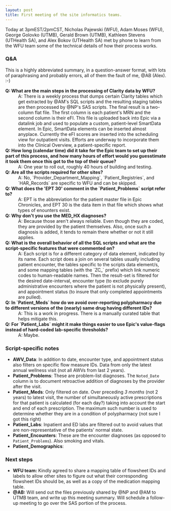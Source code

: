 ```yaml
---
layout: post
title: First meeting of the site informatics teams.
---
```


Today at 3pmEST/2pmCST, Nicholas Pajewski (WFU), Adam Moses (WFU), George Golovko (UTMB), Gerald Brown (UTMB), Kathleen Stevens (UTHealth SA), and Alex Bokov (UTHealth SA) met by phone to learn from the WFU team some of the technical details of how their process works.

### Q&A

This is a highly abbreviated summary, in a question-answer format, with lots of paraphrasing and probably errors, all of them the fault of me, @AB (Alex). :-)

<dl> 
  <dt><b>Q: What are the main steps in the processing of Clarity data by WFU?</b></dt>
  <dd>A: There is a weekly process that dumps certain Clarity tables which get extracted by @AM's SQL scripts and the resulting staging tables are then processed by @NP's SAS scripts. The final result is a two-column flat file. The first column is each patient's MRN and the second column is their eFI. This file is uploaded back into Epic via a datalink job and used to populate a custom, patient-level SmartData element. In Epic, SmartData elements can be inserted almost anyplace. Currently the eFI scores are inserted into the scheduling view for outpatient visits. Efforts are underway to incorporate them into the Clinical Overview, a patient-specific report.</dd>
  <dt><b>Q: How long (calendar time) did it take for the Epic team to set up their part of this process, and how many hours of effort would you guesstimate it took them once this got to the top of their queue?</b></dt>
  <dd>A: One year to roll out, roughly 40 hours of building and testing.</dd>
  <dt><b>Q: Are all the scripts required for other sites?</b></dt>
  <dd>A: No, `Provider_Department_Mapping`, `Patient_Registries`, and `HAR_Records` are specific to WFU and can be skipped.</dd>
  <dt><b>Q: What does the 'EPT 30' comment in the `Patient_Problems` script refer to?</b></dt>
  <dd>A: EPT is the abbreviation for the patient master file in Epic Chronicles, and EPT 30 is the data item in that file which shows what types of enounters exist.</dd>
  <dt><b>Q: Why don't you use the MED_HX diagnoses?</b></dt>
  <dd>A: Because those aren't always reliable. Even though they are coded, they are provided by the patient themselves. Also, once such a diagnosis is added, it tends to remain there whether or not it still applies.</dd>
  <dt><b>Q: What is the overall behavior of all the SQL scripts and what are the script-specific features that were commented on?</b></dt>
  <dd>A: Each script is for a different category of data element, indicated by its name. Each script does a join on several tables usually including patient encounter, the tables specific to the scripts data element/s, and some mapping tables (with the `ZC_` prefix) which link numeric codes to human-readable names. Then the result-set is filtered for the desired date-interval, encounter type (to exclude purely administrative encounters where the patient is not physically present), and appointment status (to insure that only completed appointments are pulled).</dd>
  <dt><b>Q: In `Patient_Meds` how do we avoid over-reporting polypharmacy due to different versions of the (nearly) same drug having different IDs?</b></dt>
  <dd>A: This is a work in progress. There is a manually curated table that helps mitigate this.</dd>
  <dt><b>Q: For `Patient_Labs` might it make things easier to use Epic's value-flags instead of hard-coded lab-specific thresholds?</b></dt>
  <dd>A: Maybe.</dd>
</dl>

### Script-specific notes

* **AWV_Data**: In addition to date, encounter type, and appointment status also filters on specific flow measure IDs. Data from only the latest annual wellness visit (not all AWVs from last 2 years).
* **Patient_Problems**: These are problem-list diagnoses. The `Noted_Date` column is to document retroactive addition of diagnoses by the provider after the visit.
* **Patient_Meds**: Only filtered on date. Over preceding _3 months_ (not 2 years) to latest visit, the number of simultaneously active prescriptions for that patient is calculated (for each day?) taking into account the start and end of each prescription. The maximum such number is used to determine whether they are in a condition of polypharmacy (not sure I got this right)
* **Patient_Labs**: Inpatient and ED labs are filtered out to avoid values that are non-representative of the patients' normal state.
* **Patient_Encounters**: These are the encounter diagnoses (as opposed to `Patient_Problems`). Also smoking and vitals.
* **Patient_Demographics**: 

### Next steps

* **WFU team:** Kindly agreed to share a mapping table of flowsheet IDs and labels to allow other sites to figure out what their corresponding flowsheet IDs should be, as well as a copy of the medication mapping table.
* **@AB:** Will send out the files previously shared by @NP and @AM to UTMB team, and write up this meeting summary. Will schedule a follow-up meeting to go over the SAS portion of the process.


